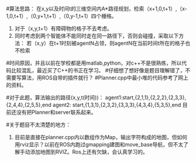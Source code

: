 #算法思路： 
在x,y以及时间t的三维空间内A*路径规划，检索（x+1,0,t+1）,（x-1,0,t+1）,（0,y+1,t+1）,（0,y-1,t+1）四个栅格。
1. 对于（x,y,t+1）有障碍物的格子不去考虑。
2. 同时考虑到两个智能体不能同时走在同一路径下，否则会碰撞，采取以下方法：
   若（x,y）在t+1时刻被agentN占领，则agentN在当前时间t所在的格子也不检索

#时间原因，并且以前在学校都是用matlab,python，对c++不是很熟练，所以代码比较混乱，最近买了C++的书正在学习。
#仔细想了想好像是题目理解错了，不需要写算法，用ROS自带的插件就行？
#Planner.cpp中最小堆的代码参考了网上的资料。

#对于此题，算法输出的路径(x,y,t(时间))：
agent1:start,{2,1,1},{2,2,2},{2,3,3},{2,4,4},{2,5,5},end
agent2: start,{1,3,1},{2,3,2},{3,3,3},{4,3,4},{5,3,5},end
目前还没有把Planner和server联系起来。



#关于题目不太清楚的地方：
1. 目前是直接在planner.cpp内以数组作为Map，输出字符构成的地图，但如何用rviz显示？以前在ROS内跑过gmapping建图和move_base导航，但不太了解手动添加地图到RVIZ。Ros上还有欠缺，会认真学习的。

